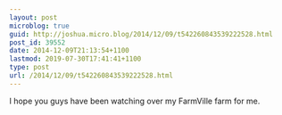 ```yaml
---
layout: post
microblog: true
guid: http://joshua.micro.blog/2014/12/09/t542260843539222528.html
post_id: 39552
date: 2014-12-09T21:13:54+1100
lastmod: 2019-07-30T17:41:41+1100
type: post
url: /2014/12/09/t542260843539222528.html
---
```

I hope you guys have been watching over my FarmVille farm for me.
